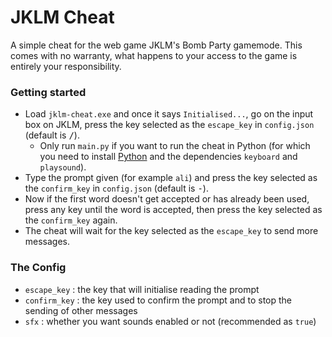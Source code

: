 # JKLM Cheat
A simple cheat for the web game JKLM's Bomb Party gamemode. This comes with no warranty, what happens to your access to the game is entirely your responsibility.

### Getting started
- Load `jklm-cheat.exe` and once it says `Initialised...`, go on the input box on JKLM, press the key selected as the `escape_key` in `config.json` (default is <kbd>/</kbd>).
    - Only run `main.py` if you want to run the cheat in Python (for which you need to install [Python](https://python.org) and the dependencies `keyboard` and `playsound`).
- Type the prompt given (for example `ali`) and press the key selected as the `confirm_key` in `config.json` (default is <kbd>-</kbd>).
- Now if the first word doesn't get accepted or has already been used, press any key until the word is accepted, then press the key selected as the `confirm_key` again.
- The cheat will wait for the key selected as the `escape_key` to send more messages.

### The Config
- `escape_key` : the key that will initialise reading the prompt
- `confirm_key` : the key used to confirm the prompt and to stop the sending of other messages
- `sfx` : whether you want sounds enabled or not (recommended as `true`)